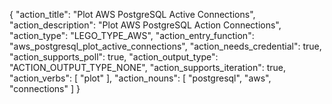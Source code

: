 {
"action_title": "Plot AWS PostgreSQL Active Connections",
"action_description": "Plot AWS PostgreSQL Action Connections",
"action_type": "LEGO_TYPE_AWS",
"action_entry_function": "aws_postgresql_plot_active_connections",
"action_needs_credential": true,
"action_supports_poll": true,
"action_output_type": "ACTION_OUTPUT_TYPE_NONE",
"action_supports_iteration": true,
"action_verbs": [
"plot"
],
"action_nouns": [
"postgresql",
"aws",
"connections"
]
}

